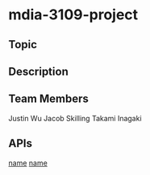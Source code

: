 # mdia-3109-project

## Topic

## Description 

## Team Members 
Justin Wu
Jacob Skilling
Takami Inagaki


## APIs

[name](link)
[name](link)
